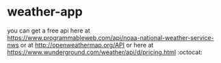 # weather-app
you can get a free api here at https://www.programmableweb.com/api/noaa-national-weather-service-nws or at http://openweathermap.org/API
or here at https://www.wunderground.com/weather/api/d/pricing.html
:octocat:


